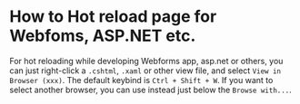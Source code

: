 # How to Hot reload page for Webfoms, ASP.NET etc.

For hot reloading while developing Webforms app, asp.net or others, you can just right-click a `.cshtml`, `.xaml` or other view file, and select `View in Browser (xxx)`. The default keybind is `Ctrl + Shift + W`.
If you want to select another browser, you can use instead just below the `Browse with...`.



